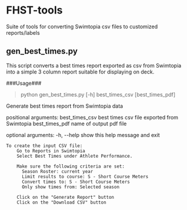 # FHST-tools
Suite of tools for converting Swimtopia csv files to customized reports/labels

## gen_best_times.py
This script converts a best times report exported as csv from Swimtopia into
a simple 3 column report suitable for displaying on deck.

###Usage###
> python gen_best_times.py [-h] best_times_csv [best_times_pdf]

Generate best times report from Swimtopia data

positional arguments:
  best_times_csv  best times csv file exported from Swimtopia
  best_times_pdf  name of output pdf file

optional arguments:
  -h, --help      show this help message and exit

    To create the input CSV file:
        Go to Reports in Swimtopia
        Select Best Times under Athlete Performance.

        Make sure the following criteria are set:
          Season Roster: current year
          Limit results to course: S - Short Course Meters
          Convert times to: S - Short Course Meters
          Only show times from: Selected season

        Click on the "Generate Report" button
        Click on the "Download CSV" button
